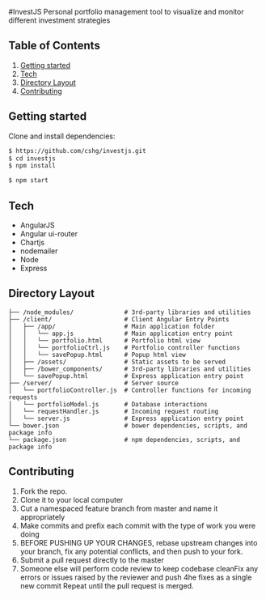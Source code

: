 #InvestJS
Personal portfolio management tool to visualize and monitor different investment strategies

## Table of Contents
1. [Getting started](#getting-started)
2. [Tech](#tech)
3. [Directory Layout](#directory-layout)
4. [Contributing](#contributing)

## Getting started

Clone and install dependencies:
```sh
$ https://github.com/cshg/investjs.git
$ cd investjs
$ npm install
```

```sh
$ npm start
```

## Tech
 - AngularJS
 - Angular ui-router
 - Chartjs
 - nodemailer
 - Node
 - Express

## Directory Layout
```
├── /node_modules/              # 3rd-party libraries and utilities
├── /client/                    # Client Angular Entry Points
│   ├── /app/                   # Main application folder
│   │   └── app.js              # Main application entry point
│   │   └── portfolio.html      # Portfolio html view
│   │   └── portfolioCtrl.js    # Portfolio controller functions
│   │   └── savePopup.html      # Popup html view
│   ├── /assets/                # Static assets to be served
│   ├── /bower_components/      # 3rd-party libraries and utilities
│   └── savePopup.html          # Express application entry point
├── /server/                    # Server source
│   └── portfolioController.js  # Controller functions for incoming requests
│   └── portfolioModel.js       # Database interactions
│   └── requestHandler.js       # Incoming request routing
│   └── server.js               # Express application entry point
└── bower.json                  # bower dependencies, scripts, and package info
└── package.json                # npm dependencies, scripts, and package info
```

## Contributing

1. Fork the repo.
2. Clone it to your local computer
3. Cut a namespaced feature branch from master and name it appropriately
4. Make commits and prefix each commit with the type of work you were doing
5. BEFORE PUSHING UP YOUR CHANGES, rebase upstream changes into your branch, fix any potential conflicts, and then push to your fork.
6. Submit a pull request directly to the master
7. Someone else will perform code review to keep codebase cleanFix any errors or issues raised by the reviewer and push 4he fixes as a single new commit
Repeat until the pull request is merged.

